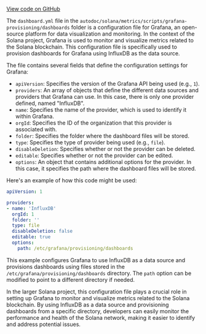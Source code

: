[View code on GitHub](https://github.com/solana-labs/solana/tree/master/na/metrics/scripts/grafana-provisioning)

The `dashboard.yml` file in the `autodoc/solana/metrics/scripts/grafana-provisioning/dashboards` folder is a configuration file for Grafana, an open-source platform for data visualization and monitoring. In the context of the Solana project, Grafana is used to monitor and visualize metrics related to the Solana blockchain. This configuration file is specifically used to provision dashboards for Grafana using InfluxDB as the data source.

The file contains several fields that define the configuration settings for Grafana:

- `apiVersion`: Specifies the version of the Grafana API being used (e.g., `1`).
- `providers`: An array of objects that define the different data sources and providers that Grafana can use. In this case, there is only one provider defined, named "InfluxDB".
- `name`: Specifies the name of the provider, which is used to identify it within Grafana.
- `orgId`: Specifies the ID of the organization that this provider is associated with.
- `folder`: Specifies the folder where the dashboard files will be stored.
- `type`: Specifies the type of provider being used (e.g., `file`).
- `disableDeletion`: Specifies whether or not the provider can be deleted.
- `editable`: Specifies whether or not the provider can be edited.
- `options`: An object that contains additional options for the provider. In this case, it specifies the path where the dashboard files will be stored.

Here's an example of how this code might be used:

```yaml
apiVersion: 1

providers:
- name: 'InfluxDB'
  orgId: 1
  folder: ''
  type: file
  disableDeletion: false
  editable: true
  options:
    path: /etc/grafana/provisioning/dashboards
```

This example configures Grafana to use InfluxDB as a data source and provisions dashboards using files stored in the `/etc/grafana/provisioning/dashboards` directory. The `path` option can be modified to point to a different directory if needed.

In the larger Solana project, this configuration file plays a crucial role in setting up Grafana to monitor and visualize metrics related to the Solana blockchain. By using InfluxDB as a data source and provisioning dashboards from a specific directory, developers can easily monitor the performance and health of the Solana network, making it easier to identify and address potential issues.
